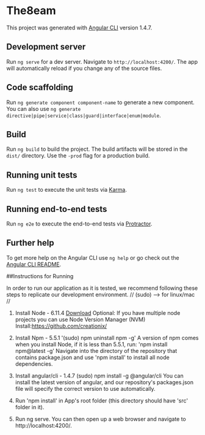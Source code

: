 # The8eam

This project was generated with [Angular CLI](https://github.com/angular/angular-cli) version 1.4.7.

## Development server

Run `ng serve` for a dev server. Navigate to `http://localhost:4200/`. The app will automatically reload if you change any of the source files.

## Code scaffolding

Run `ng generate component component-name` to generate a new component. You can also use `ng generate directive|pipe|service|class|guard|interface|enum|module`.

## Build

Run `ng build` to build the project. The build artifacts will be stored in the `dist/` directory. Use the `-prod` flag for a production build. 

## Running unit tests

Run `ng test` to execute the unit tests via [Karma](https://karma-runner.github.io).

## Running end-to-end tests

Run `ng e2e` to execute the end-to-end tests via [Protractor](http://www.protractortest.org/).

## Further help

To get more help on the Angular CLI use `ng help` or go check out the [Angular CLI README](https://github.com/angular/angular-cli/blob/master/README.md).

##Instructions for Running
 
In order to run our application as it is tested, we recommend following these steps to replicate our development environment. 
// (sudo) --> for linux/mac  //
1. Install Node - 6.11.4
	[Download](https://nodejs.org/dist/latest-v6.x/) 
	Optional: If you have multiple node projects you can use Node Version Manager (NVM) Install:https://github.com/creationix/
2. Install Npm - 5.5.1 
	'(sudo) npm uninstall npm -g'
	A version of npm comes when you install Node, if it is less than 5.5.1, run:
	'npm install npm@latest -g'
	Navigate into the directory of the repository that contains package.json and use 'npm install' to install all node dependencies.
 
3. Install angular/cli - 1.4.7 
	(sudo) npm install -g @angular/cli
	You can install the latest version of angular, and our repository's packages.json file will specify the correct version to use automatically.

4. Run 'npm install' in App's root folder (this directory should have 'src' folder in it).

5. Run ng serve. 
	You can then open up a web browser and navigate to http://localhost:4200/.
